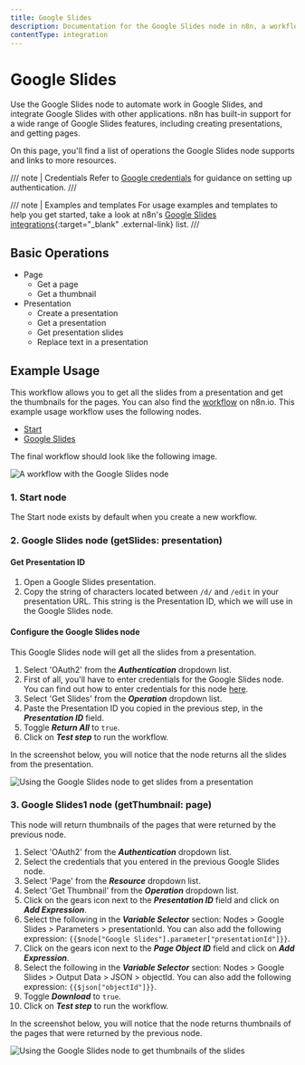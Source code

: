 ```yaml
---
title: Google Slides
description: Documentation for the Google Slides node in n8n, a workflow automation platform. Includes details of operations and configuration, and links to examples and credentials information.
contentType: integration
---
```


# Google Slides

Use the Google Slides node to automate work in Google Slides, and integrate Google Slides with other applications. n8n has built-in support for a wide range of Google Slides features, including creating presentations, and getting pages. 

On this page, you'll find a list of operations the Google Slides node supports and links to more resources.

/// note | Credentials
Refer to [Google credentials](/integrations/builtin/credentials/google/) for guidance on setting up authentication. 
///

/// note | Examples and templates
For usage examples and templates to help you get started, take a look at n8n's [Google Slides integrations](https://n8n.io/integrations/google-slides/){:target="_blank" .external-link} list.
///

## Basic Operations

* Page
    * Get a page
    * Get a thumbnail
* Presentation
    * Create a presentation
    * Get a presentation
    * Get presentation slides
    * Replace text in a presentation

## Example Usage

This workflow allows you to get all the slides from a presentation and get the thumbnails for the pages. You can also find the [workflow](https://n8n.io/workflows/1035) on n8n.io. This example usage workflow uses the following nodes.
- [Start](/integrations/builtin/core-nodes/n8n-nodes-base.start/)
- [Google Slides]()

The final workflow should look like the following image.

![A workflow with the Google Slides node](/_images/integrations/builtin/app-nodes/googleslides/workflow.png)

### 1. Start node

The Start node exists by default when you create a new workflow.

### 2. Google Slides node (getSlides: presentation)

#### Get Presentation ID

1. Open a Google Slides presentation.
2. Copy the string of characters located between `/d/` and `/edit` in your presentation URL. This string is the Presentation ID, which we will use in the Google Slides node.

#### Configure the Google Slides node

This Google Slides node will get all the slides from a presentation.

1. Select 'OAuth2' from the ***Authentication*** dropdown list.
2.  First of all, you'll have to enter credentials for the Google Slides node. You can find out how to enter credentials for this node [here](/integrations/builtin/credentials/google/).
3. Select 'Get Slides' from the ***Operation*** dropdown list.
4. Paste the Presentation ID you copied in the previous step, in the ***Presentation ID*** field.
5. Toggle ***Return All*** to `true`.
6. Click on ***Test step*** to run the workflow.

In the screenshot below, you will notice that the node returns all the slides from the presentation.

![Using the Google Slides node to get slides from a presentation](/_images/integrations/builtin/app-nodes/googleslides/googleslides_node.png)

### 3. Google Slides1 node (getThumbnail: page)

This node will return thumbnails of the pages that were returned by the previous node.

1. Select 'OAuth2' from the ***Authentication*** dropdown list.
2. Select the credentials that you entered in the previous Google Slides node.
3. Select 'Page' from the ***Resource*** dropdown list.
4. Select 'Get Thumbnail' from the ***Operation*** dropdown list.
5. Click on the gears icon next to the ***Presentation ID*** field and click on ***Add Expression***.
6. Select the following in the ***Variable Selector*** section: Nodes > Google Slides > Parameters > presentationId. You can also add the following expression: `{{$node["Google Slides"].parameter["presentationId"]}}`.
7. Click on the gears icon next to the ***Page Object ID*** field and click on ***Add Expression***.
8. Select the following in the ***Variable Selector*** section: Nodes > Google Slides > Output Data > JSON > objectId. You can also add the following expression: `{{$json["objectId"]}}`.
9. Toggle ***Download*** to `true`.
10. Click on ***Test step*** to run the workflow.

In the screenshot below, you will notice that the node returns thumbnails of the pages that were returned by the previous node.

![Using the Google Slides node to get thumbnails of the slides](/_images/integrations/builtin/app-nodes/googleslides/googleslides1_node.png)

